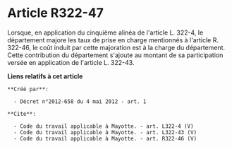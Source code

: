 # Article R322-47

Lorsque, en application du cinquième alinéa de l'article L. 322-4, le département majore les taux de prise en charge
mentionnés à l'article R. 322-46, le coût induit par cette majoration est à la charge du département. Cette contribution du
département s'ajoute au montant de sa participation versée en application de l'article L. 322-43.

**Liens relatifs à cet article**

	**Créé par**:

	  - Décret n°2012-658 du 4 mai 2012 - art. 1

	**Cite**:

	  - Code du travail applicable à Mayotte. - art. L322-4 (V)
	  - Code du travail applicable à Mayotte. - art. L322-43 (V)
	  - Code du travail applicable à Mayotte. - art. R322-46 (V)
